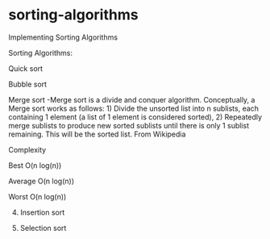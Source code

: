 # sorting-algorithms
Implementing Sorting Algorithms

Sorting Algorithms:

Quick sort

Bubble sort

Merge sort
-Merge sort is a divide and conquer algorithm. Conceptually, a Merge sort works as follows: 1) Divide the unsorted list into n sublists, each containing 1 element (a list of 1 element is considered sorted), 2) Repeatedly merge sublists to produce new sorted sublists until there is only 1 sublist remaining. This will be the sorted list. From Wikipedia

Complexity

Best
O(n log(n))

Average
O(n log(n))

Worst
O(n log(n))

4. Insertion sort

5. Selection sort
